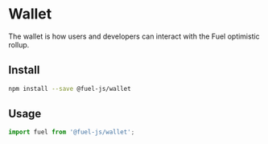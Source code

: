 Wallet
===

The wallet is how users and developers can interact with the Fuel optimistic rollup.

Install
---

```bash
npm install --save @fuel-js/wallet
```

Usage
---

```js
import fuel from '@fuel-js/wallet';
```
